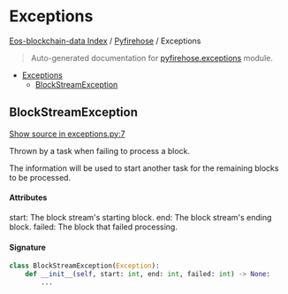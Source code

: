 # Exceptions

[Eos-blockchain-data Index](../README.md#eos-blockchain-data-index) /
[Pyfirehose](./index.md#pyfirehose) /
Exceptions

> Auto-generated documentation for [pyfirehose.exceptions](https://github.com/Krow10/eos-blockchain-data/blob/main/pyfirehose/exceptions.py) module.

- [Exceptions](#exceptions)
  - [BlockStreamException](#blockstreamexception)

## BlockStreamException

[Show source in exceptions.py:7](https://github.com/Krow10/eos-blockchain-data/blob/main/pyfirehose/exceptions.py#L7)

Thrown by a task when failing to process a block.

The information will be used to start another task for the remaining blocks to be processed.

#### Attributes

start:
 The block stream's starting block.
end:
 The block stream's ending block.
failed:
 The block that failed processing.

#### Signature

```python
class BlockStreamException(Exception):
    def __init__(self, start: int, end: int, failed: int) -> None:
        ...
```



